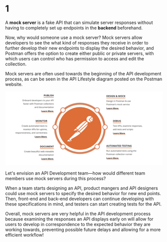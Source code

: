 # 1

A **mock server** is a fake API that can simulate server responses without having to completely set up endpoints in the **backend** beforehand.

Now, why would someone use a mock server? Mock servers allow developers to see the what kind of responses they receive in order to further develop their new endpoints to display the desired behavior, and Postman offers the option to create either public or private servers, with which users can control who has permission to access and edit the collection.

Mock servers are often used towards the beginning of the API development process, as can be seen in the API Lifestyle diagram posted on the Postman website.

![workflow](../../../.gitbook/assets/workflow.png)

Let's envision an API Development team—how would different team members use mock servers during this process?

When a team starts designing an API, product mangers and API designers could use mock servers to specify the desired behavior for new end points. Then, front-end and back-end developers can continue developing with these specifications in mind, and testers can start creating tests for the API.

Overall, mock servers are very helpful in the API development process because examining the responses an API displays early on will allow for users to develop in correspondence to the expected behavior they are working towards, preventing possible future delays and allowing for a more efficient workflow!

